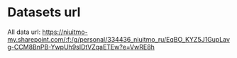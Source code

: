 # Datasets url

All data url: https://niuitmo-my.sharepoint.com/:f:/g/personal/334436_niuitmo_ru/EqBO_KYZ5J1GupLavg-CCM8BnPB-YwpUh9sIDtVZqaETEw?e=VwRE8h
